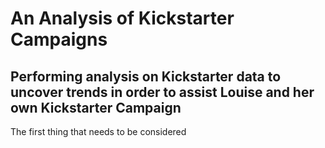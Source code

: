 # An Analysis of Kickstarter Campaigns
Performing analysis on Kickstarter data to uncover trends in order to assist Louise and her own Kickstarter Campaign
---
The first thing that needs to be considered

